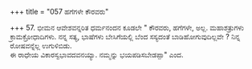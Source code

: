 +++
title = "057 ಹಗೆಗಳೇ ಕೌರವರು"

+++
57. ಭೀಮನ ಆವೇಶವನ್ನರಿತ ಧರ್ಮನಂದನ ಕೂಡಲೇ " ಕೌರವರು, ಹಗೆಗಳೇ, ಅಲ್ಲ. ಮಹಾಶತ್ರುಗಳು ಕ್ರಾಮಕ್ರೋಧಾದಿಗಳು. ನನ್ನ ಸತ್ಯ, ಭಾಷೆಗಳು ಬೇಸಿಗೆಯಲ್ಲಿ ಬೆಂದ ಸಸ್ಯದಂತೆ ಬಾಡಿಹೋಗುವುದಿಲ್ಲವೇ ? ನಿನ್ನ ರೋಷವನ್ನೆಲ್ಲ ಉಗುಳಿಬಿಡು.   
ಈ ರಾಧೇಯ ವಿಕಾರಸ್ವಭಾವದವನಯ್ಯಾ. ನಮ್ಮನ್ನು ಭಯಪಡಿಸಬೇಡಪ್ಪಾ" ಎಂದ.